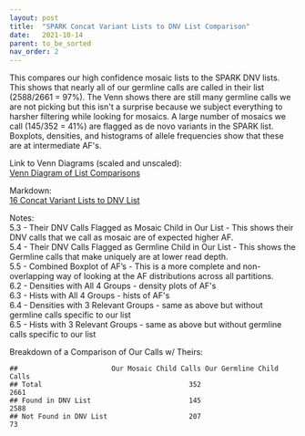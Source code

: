 ```yaml
---
layout: post
title:  "SPARK Concat Variant Lists to DNV List Comparison"
date:   2021-10-14
parent: to_be_sorted
nav_order: 2
---
```


This compares our high confidence mosaic lists to the SPARK DNV lists. This shows that nearly all of our germline calls are called in their list (2588/2661 = 97%). The Venn shows there are still many germline calls we are not picking but this isn't a surprise because we subject everything to harsher filtering while looking for mosaics. A large number of mosaics we call (145/352 = 41%) are flagged as de novo variants in the SPARK list. Boxplots, densities, and histograms of allele frequencies show that these are at intermediate AF's.

Link to Venn Diagrams (scaled and unscaled):
<br>[Venn Diagram of List Comparisons](https://www.dropbox.com/s/839acl1l4rp5oh8/16_concat_lists_comp_venn.png?dl=0)

Markdown:
<br>[16 Concat Variant Lists to DNV List](https://www.dropbox.com/s/v0mzdm4jevtaq4x/16_concat_lists_02.html?dl=0)

Notes:
<br>5.3 - Their DNV Calls Flagged as Mosaic Child in Our List - This shows their DNV calls that we call as mosaic are of expected higher AF.
<br>5.4 - Their DNV Calls Flagged as Germline Child in Our List - This shows the Germline calls that make uniquely are at lower read depth.
<br>5.5 - Combined Boxplot of AF’s - This is a more complete and non-overlapping way of looking at the AF distributions across all partitions.
<br>6.2 - Densities with All 4 Groups - density plots of AF's
<br>6.3 - Hists with All 4 Groups - hists of AF's
<br>6.4 - Densities with 3 Relevant Groups - same as above but without germline calls specific to our list
<br>6.5 - Hists with 3 Relevant Groups - same as above but without germline calls specific to our list

Breakdown of a Comparison of Our Calls w/ Theirs:
```
##                       Our Mosaic Child Calls Our Germline Child Calls
## Total                                    352                     2661
## Found in DNV List                        145                     2588
## Not Found in DNV List                    207                       73
```